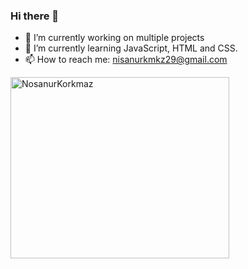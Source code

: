 ### Hi there 👋


- 🔭 I’m currently working on multiple projects
- 🌱 I’m currently learning JavaScript, HTML and CSS. 
- 📫 How to reach me: nisanurkmkz29@gmail.com

<img align="left" src="https://github-readme-stats.vercel.app/api/top-langs?username=NisanurKorkmaz&show_icons=true&locale=en&layout=compact" alt="NosanurKorkmaz" width="350" height="290"/>
